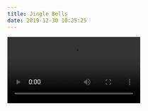 ```yaml
---
title: Jingle Bells
date: 2019-12-30 10:25:25
---
```


<video controls="controls" preload="auto" autoplay="autoplay">
<source src="https://aweme.snssdk.com/aweme/v1/playwm/?s_vid=93f1b41336a8b7a442dbf1c29c6bbc5697e70c86dc4600cec0a501786aaa13344f3fe3e0bd8f36e7321ed79caa1e82687a27dc308be7806f55b3ebe7998845a8&line=0" type="video/mp4">
</video>

